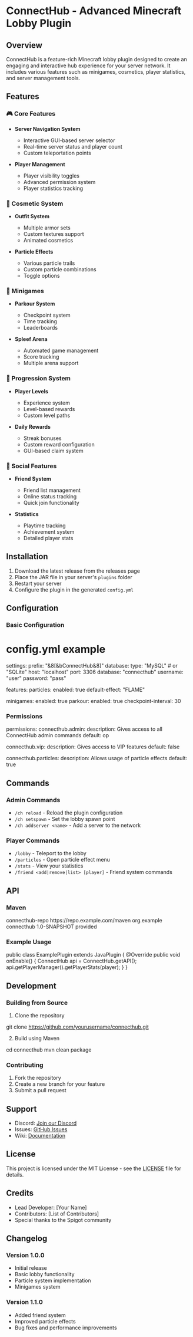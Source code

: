 # ConnectHub - Advanced Minecraft Lobby Plugin

## Overview
ConnectHub is a feature-rich Minecraft lobby plugin designed to create an engaging and interactive hub experience for your server network. It includes various features such as minigames, cosmetics, player statistics, and server management tools.

## Features

### 🎮 Core Features
- **Server Navigation System**
  - Interactive GUI-based server selector
  - Real-time server status and player count
  - Custom teleportation points

- **Player Management**
  - Player visibility toggles
  - Advanced permission system
  - Player statistics tracking

### 🎨 Cosmetic System
- **Outfit System**
  - Multiple armor sets
  - Custom textures support
  - Animated cosmetics

- **Particle Effects**
  - Various particle trails
  - Custom particle combinations
  - Toggle options

### 🎯 Minigames
- **Parkour System**
  - Checkpoint system
  - Time tracking
  - Leaderboards

- **Spleef Arena**
  - Automated game management
  - Score tracking
  - Multiple arena support

### 💎 Progression System
- **Player Levels**
  - Experience system
  - Level-based rewards
  - Custom level paths

- **Daily Rewards**
  - Streak bonuses
  - Custom reward configuration
  - GUI-based claim system

### 👥 Social Features
- **Friend System**
  - Friend list management
  - Online status tracking
  - Quick join functionality

- **Statistics**
  - Playtime tracking
  - Achievement system
  - Detailed player stats

## Installation

1. Download the latest release from the releases page
2. Place the JAR file in your server's `plugins` folder
3. Restart your server
4. Configure the plugin in the generated `config.yml`

## Configuration

### Basic Configuration

# config.yml example
settings:
  prefix: "&8[&bConnectHub&8]"
  database:
    type: "MySQL"  # or "SQLite"
    host: "localhost"
    port: 3306
    database: "connecthub"
    username: "user"
    password: "pass"

features:
  particles:
    enabled: true
    default-effect: "FLAME"
  
  minigames:
    enabled: true
    parkour:
      enabled: true
      checkpoint-interval: 30

### Permissions

permissions:
  connecthub.admin:
    description: Gives access to all ConnectHub admin commands
    default: op
  
  connecthub.vip:
    description: Gives access to VIP features
    default: false

  connecthub.particles:
    description: Allows usage of particle effects
    default: true

## Commands

### Admin Commands
- `/ch reload` - Reload the plugin configuration
- `/ch setspawn` - Set the lobby spawn point
- `/ch addserver <name>` - Add a server to the network

### Player Commands
- `/lobby` - Teleport to the lobby
- `/particles` - Open particle effect menu
- `/stats` - View your statistics
- `/friend <add|remove|list> [player]` - Friend system commands

## API

### Maven

<repository>
    <id>connecthub-repo</id>
    <url>https://repo.example.com/maven</url>
</repository>

<dependency>
    <groupId>org.example</groupId>
    <artifactId>connecthub</artifactId>
    <version>1.0-SNAPSHOT</version>
    <scope>provided</scope>
</dependency>

### Example Usage

public class ExamplePlugin extends JavaPlugin {
    @Override
    public void onEnable() {
        ConnectHub api = ConnectHub.getAPI();
        api.getPlayerManager().getPlayerStats(player);
    }
}

## Development

### Building from Source
1. Clone the repository

git clone https://github.com/yourusername/connecthub.git

2. Build using Maven

cd connecthub
mvn clean package

### Contributing
1. Fork the repository
2. Create a new branch for your feature
3. Submit a pull request

## Support

- Discord: [Join our Discord](https://discord.gg/example)
- Issues: [GitHub Issues](https://github.com/yourusername/connecthub/issues)
- Wiki: [Documentation](https://github.com/yourusername/connecthub/wiki)

## License

This project is licensed under the MIT License - see the [LICENSE](LICENSE) file for details.

## Credits

- Lead Developer: [Your Name]
- Contributors: [List of Contributors]
- Special thanks to the Spigot community

## Changelog

### Version 1.0.0
- Initial release
- Basic lobby functionality
- Particle system implementation
- Minigames system

### Version 1.1.0
- Added friend system
- Improved particle effects
- Bug fixes and performance improvements
